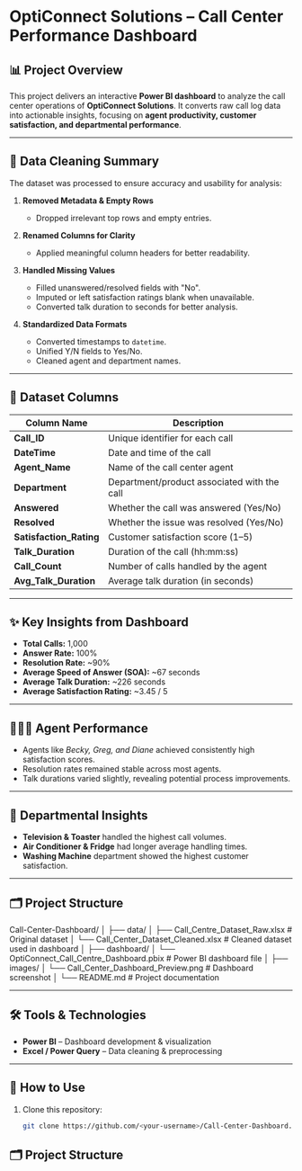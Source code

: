 # OptiConnect Solutions – Call Center Performance Dashboard

## 📊 Project Overview
This project delivers an interactive **Power BI dashboard** to analyze the call center operations of **OptiConnect Solutions**. It converts raw call log data into actionable insights, focusing on **agent productivity, customer satisfaction, and departmental performance**.

---

## 🧹 Data Cleaning Summary
The dataset was processed to ensure accuracy and usability for analysis:

1. **Removed Metadata & Empty Rows**
   - Dropped irrelevant top rows and empty entries.

2. **Renamed Columns for Clarity**
   - Applied meaningful column headers for better readability.

3. **Handled Missing Values**
   - Filled unanswered/resolved fields with "No".
   - Imputed or left satisfaction ratings blank when unavailable.
   - Converted talk duration to seconds for better analysis.

4. **Standardized Data Formats**
   - Converted timestamps to `datetime`.
   - Unified Y/N fields to Yes/No.
   - Cleaned agent and department names.

---

## 📑 Dataset Columns
| Column Name         | Description                                      |
|----------------------|--------------------------------------------------|
| **Call_ID**          | Unique identifier for each call                  |
| **DateTime**         | Date and time of the call                        |
| **Agent_Name**       | Name of the call center agent                    |
| **Department**       | Department/product associated with the call      |
| **Answered**         | Whether the call was answered (Yes/No)           |
| **Resolved**         | Whether the issue was resolved (Yes/No)          |
| **Satisfaction_Rating** | Customer satisfaction score (1–5)             |
| **Talk_Duration**    | Duration of the call (hh:mm:ss)                  |
| **Call_Count**       | Number of calls handled by the agent             |
| **Avg_Talk_Duration**| Average talk duration (in seconds)               |

---

## ✨ Key Insights from Dashboard
- **Total Calls:** 1,000  
- **Answer Rate:** 100%  
- **Resolution Rate:** ~90%  
- **Average Speed of Answer (SOA):** ~67 seconds  
- **Average Talk Duration:** ~226 seconds  
- **Average Satisfaction Rating:** ~3.45 / 5  

---

## 🧑‍🤝‍🧑 Agent Performance
- Agents like *Becky, Greg, and Diane* achieved consistently high satisfaction scores.
- Resolution rates remained stable across most agents.
- Talk durations varied slightly, revealing potential process improvements.

---

## 🏢 Departmental Insights
- **Television & Toaster** handled the highest call volumes.
- **Air Conditioner & Fridge** had longer average handling times.
- **Washing Machine** department showed the highest customer satisfaction.

---

## 🗂 Project Structure

Call-Center-Dashboard/
│
├── data/
│ ├── Call_Centre_Dataset_Raw.xlsx # Original dataset
│ └── Call_Center_Dataset_Cleaned.xlsx # Cleaned dataset used in dashboard
│
├── dashboard/
│ └── OptiConnect_Call_Centre_Dashboard.pbix # Power BI dashboard file
│
├── images/
│ └── Call_Center_Dashboard_Preview.png # Dashboard screenshot
│
└── README.md # Project documentation

---

## 🛠 Tools & Technologies
- **Power BI** – Dashboard development & visualization  
- **Excel / Power Query** – Data cleaning & preprocessing  

---

## 🚀 How to Use
1. Clone this repository:
   ```bash
   git clone https://github.com/<your-username>/Call-Center-Dashboard.git


## 🗂 Project Structure
